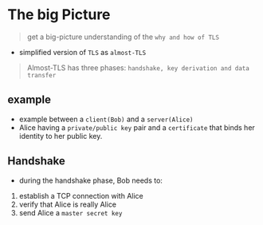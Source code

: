 # The big Picture

> get a big-picture understanding of the `why and how of TLS`

- simplified version of `TLS` as `almost-TLS`

> Almost-TLS has three phases: `handshake, key derivation and data transfer`

## example

- example between a `client(Bob)` and a `server(Alice)`
- Alice having a `private/public key` pair and a `certificate` that binds her identity to her public key.

## Handshake

- during the handshake phase, Bob needs to:
1. establish a TCP connection with Alice
2. verify that Alice is really Alice
3. send Alice a `master secret key`
